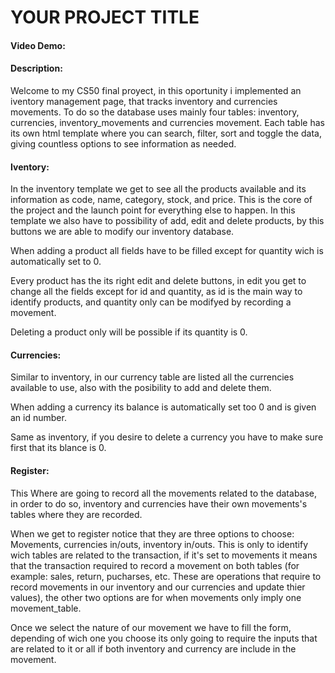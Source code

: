 # YOUR PROJECT TITLE
#### Video Demo:  <URL HERE>
#### Description:
Welcome to my CS50 final proyect, in this oportunity i implemented an iventory management page, that tracks inventory and currencies movements.
To do so the database uses mainly four tables: inventory, currencies, inventory_movements and currencies movement. Each table has its own html template where you can search, filter, sort and toggle the data, giving countless options to see information as needed.

#### Iventory:
In the inventory template we get to see all the products available and its information as code, name, category, stock, and price. This is the core of the project and the launch point for everything else to happen.
In this template we also have to possibility of add, edit and delete products, by this buttons we are able to modify our inventory database.

When adding a product all fields have to be filled except for quantity wich is automatically set to 0.

Every product has the its right edit and delete buttons, in edit you get to change all the fields except for id and quantity, as id is the main way to identify products, and quantity only can be modifyed by recording a movement.

Deleting a product only will be possible if its quantity is 0.

#### Currencies:
Similar to inventory, in our currency table are listed all the currencies available to use, also with the posibility to add and delete them.

When adding a currency its balance is automatically set too 0 and is given an id number.

Same as inventory, if you desire to delete a currency you have to make sure first that its blance is 0.

#### Register:
This Where are going to record all the movements related to the database, in order to do so, inventory and currencies have their own movements's tables where they are recorded.

When we get to register notice that they are three options  to choose: Movements, currencies in/outs, inventory in/outs. This is only to identify wich tables are related to the transaction, if it's set to movements it means that the transaction required to record a movement on both tables (for example: sales, return, pucharses, etc. These are operations that require to record movements in our inventory and our currencies and update thier values), the other two options are for when movements only imply one movement_table.

Once we select the nature of our movement we have to fill the form, depending of wich one you choose its only going to require the inputs that are related to it or all if both inventory and currency are include in the movement.




